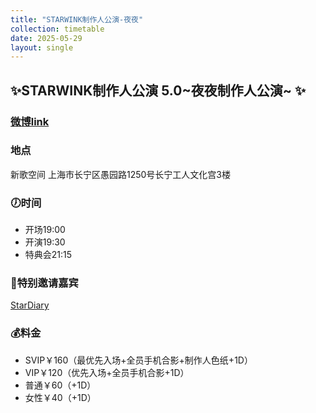 ```yaml
---
title: "STARWINK制作人公演-夜夜"
collection: timetable
date: 2025-05-29
layout: single
---
```


## ✨STARWINK制作人公演 5.0~夜夜制作人公演~ ✨

### [微博link](https://weibo.com/7544960611/Pt1fxauBV#comment)

### 地点

新歌空间 上海市长宁区愚园路1250号长宁工人文化宫3楼

### 🕖时间
- 开场19:00
- 开演19:30
- 特典会21:15

### 💃特别邀请嘉宾

[StarDiary](https://weibo.com/n/StarDiary_offical)

### 💰料金
- SVIP￥160（最优先入场+全员手机合影+制作人色纸+1D）
- VIP￥120（优先入场+全员手机合影+1D）
- 普通￥60（+1D）
- 女性￥40（+1D）



